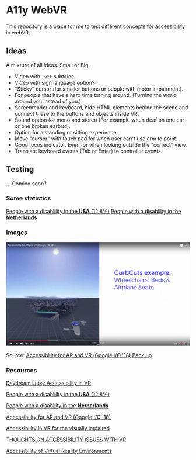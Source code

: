 # A11y WebVR

This repository is a place for me to test different concepts for accessibility in webVR.

## Ideas

A mixture of all ideas. Small or Big.

- Video with `.vtt` subtitles.
- Video with sign language option?
- "Sticky" cursor (for smaller buttons or people with motor impairment).
- For people that have a hard time turning around. (Turning the world around you instead of you.)
- Screenreader and keyboard, hide HTML elements behind the scene and connect these to the buttons and objects inside VR.
- Sound option for mono and stereo (For example when deaf on one ear or one broken earbud).
- Option for a standing or sitting experience.
- Move "cursor" with touch pad for when user can't use arm to point.
- Good focus indicator. Even for when looking outside the "correct" view.
- Translate keyboard events (Tab or Enter) to controller events.


## Testing

... Coming soon?

### Some statistics

[People with a disablility in the **USA** (12.8%)](https://data.census.gov/cedsci/results/all?q=Disability&t=Disability&tab=ACSDT5Y2017.B18101&ps=app*from@RESULTS_ALL$app*page@1$search*suggestions@false$banner*show@false$table*currentPage@1)
[People with a disability in the **Netherlands**](https://opendata.cbs.nl/statline/#/CBS/nl/dataset/83005NED/table?ts=1549894612717)

### Images

![Rotate the world](./images/rotate-world.png)

Source: [Accessibility for AR and VR (Google I/O '18)](https://www.youtube.com/watch?v=pW2oWy-ePS8)
[Back up](#ideas)

### Resources

[Daydream Labs: Accessibility in VR](https://www.blog.google/products/daydream/daydream-labs-accessibility-vr/)

[People with a disablility in the **USA** (12.8%)](https://data.census.gov/cedsci/results/all?q=Disability&t=Disability&tab=ACSDT5Y2017.B18101&ps=app*from@RESULTS_ALL$app*page@1$search*suggestions@false$banner*show@false$table*currentPage@1)

[People with a disability in the **Netherlands**](https://opendata.cbs.nl/statline/#/CBS/nl/dataset/83005NED/table?ts=1549894612717)

[Accessibility for AR and VR (Google I/O '18)](https://www.youtube.com/watch?v=pW2oWy-ePS8)

[Accessibility in VR for the visually impaired](https://www.digitalbodies.net/virtual-reality/accessibility-in-vr-for-the-visually-impaired/)

[THOUGHTS ON ACCESSIBILITY ISSUES WITH VR](https://ablegamers.org/thoughts-on-accessibility-and-vr/)

[Accessibility of Virtual Reality Environments](https://unimelb.edu.au/accessibility/guides/vr-old)

